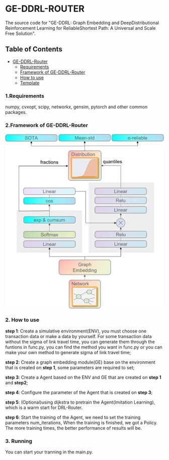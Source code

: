 # GE-DDRL-ROUTER
The source code for "GE-DDRL: Graph Embedding and DeepDistributional Reinforcement Learning for ReliableShortest Path: A Universal and Scale Free Solution".

## Table of Contents
- [GE-DDRL-Router](#ge-ddrl-router)
  - [Requirements](#requirements)
  - [Framework of GE-DDRL-Router](#framework_of_GE-DDRL-Router)
  - [How to use](#how_to_use)
  - [Template](#template)

### 1.Requirements
  numpy, cvxopt, scipy, networkx, gensim, pytorch and other common packages.
  
### 2.Framework of GE-DDRL-Router
![image](https://github.com/YoZo-X/GE-DDRL/blob/master/img_files/figure1.png)

### 2. How to use
  **step 1**: Create a simulative environment(ENV), you must choose one transaction data or make a data by yourself. For some transaction data without the sigma of link travel time, you can generate them through the funtions in func.py, you can find the method you want in func.py or you can make your own method to generate sigma of link travel time;

  **step 2**: Create a graph embedding module(GE) base on the environment that is created on **step 1**, some parameters are required to set;

  **step 3**: Create a Agent based on the ENV and GE that are created on **step 1** and **step2**;

  **step 4**: Configure the parameter of the Agent that is created on **step 3**;
  
  **step 5**: (Optional)using dijkstra to pretrain the Agent(Imitation Learning), which is a warm start for DRL-Router.

   **step 6**: Start the training of the Agent, we need to set the training parameters num_iterations, When the training is finished, we got a Policy. The more training times, the better performance of results will be.

### 3. Running
  You can start your tranning in the main.py.

